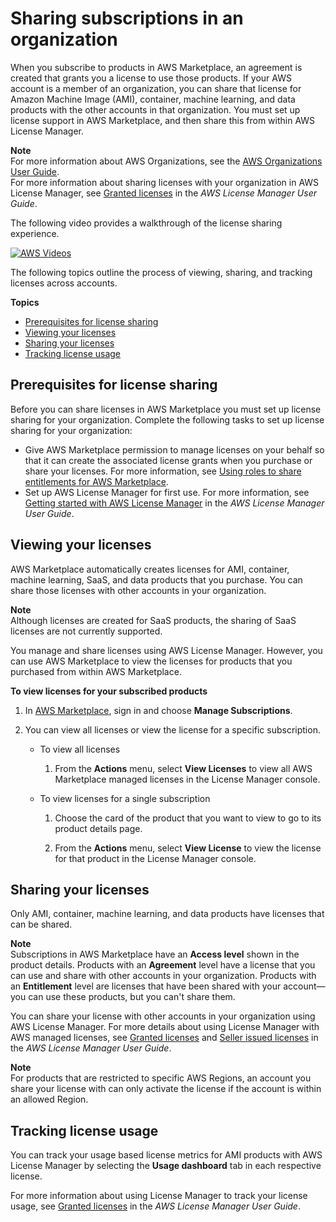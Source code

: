 # Sharing subscriptions in an organization<a name="organizations-sharing"></a>

When you subscribe to products in AWS Marketplace, an agreement is created that grants you a license to use those products\. If your AWS account is a member of an organization, you can share that license for Amazon Machine Image \(AMI\), container, machine learning, and data products with the other accounts in that organization\. You must set up license support in AWS Marketplace, and then share this from within AWS License Manager\.

**Note**  
For more information about AWS Organizations, see the [AWS Organizations User Guide](https://docs.aws.amazon.com/organizations/latest/userguide/)\.  
For more information about sharing licenses with your organization in AWS License Manager, see [ Granted licenses](https://docs.aws.amazon.com/license-manager/latest/userguide/granted-licenses.html) in the *AWS License Manager User Guide*\. 

The following video provides a walkthrough of the license sharing experience\.

[![AWS Videos](http://img.youtube.com/vi/https://www.youtube.com/embed/BY3O1p6xHvo/0.jpg)](http://www.youtube.com/watch?v=https://www.youtube.com/embed/BY3O1p6xHvo)

The following topics outline the process of viewing, sharing, and tracking licenses across accounts\.

**Topics**
+ [Prerequisites for license sharing](#license-sharing-prereqs)
+ [Viewing your licenses](#view-share-licenses)
+ [Sharing your licenses](#sharing-licenses)
+ [Tracking license usage](#tracking-lic-usage)

## Prerequisites for license sharing<a name="license-sharing-prereqs"></a>

Before you can share licenses in AWS Marketplace you must set up license sharing for your organization\. Complete the following tasks to set up license sharing for your organization:
+ Give AWS Marketplace permission to manage licenses on your behalf so that it can create the associated license grants when you purchase or share your licenses\. For more information, see [Using roles to share entitlements for AWS Marketplace](buyer-using-service-linked-roles-license-manager.md)\.
+ Set up AWS License Manager for first use\. For more information, see [ Getting started with AWS License Manager](https://docs.aws.amazon.com/license-manager/latest/userguide/getting-started.html) in the *AWS License Manager User Guide*\.

## Viewing your licenses<a name="view-share-licenses"></a>

AWS Marketplace automatically creates licenses for AMI, container, machine learning, SaaS, and data products that you purchase\. You can share those licenses with other accounts in your organization\.

**Note**  
Although licenses are created for SaaS products, the sharing of SaaS licenses are not currently supported\.

You manage and share licenses using AWS License Manager\. However, you can use AWS Marketplace to view the licenses for products that you purchased from within AWS Marketplace\.

**To view licenses for your subscribed products**

1. In [AWS Marketplace](https://console.aws.amazon.com/marketplace/), sign in and choose **Manage Subscriptions**\.

1. You can view all licenses or view the license for a specific subscription\.
   + To view all licenses

     1. From the **Actions** menu, select **View Licenses** to view all AWS Marketplace managed licenses in the License Manager console\.
   + To view licenses for a single subscription

     1. Choose the card of the product that you want to view to go to its product details page\.

     1. From the **Actions** menu, select **View License** to view the license for that product in the License Manager console\.

## Sharing your licenses<a name="sharing-licenses"></a>

Only AMI, container, machine learning, and data products have licenses that can be shared\.

**Note**  
Subscriptions in AWS Marketplace have an **Access level** shown in the product details\. 
Products with an **Agreement** level have a license that you can use and share with other accounts in your organization\. 
Products with an **Entitlement** level are licenses that have been shared with your account—you can use these products, but you can't share them\.

You can share your license with other accounts in your organization using AWS License Manager\. For more details about using License Manager with AWS managed licenses, see [Granted licenses](https://docs.aws.amazon.com/license-manager/latest/userguide/granted-licenses.html) and [Seller issued licenses](https://docs.aws.amazon.com/license-manager/latest/userguide/seller-issued-licenses.html) in the *AWS License Manager User Guide*\.

**Note**  
For products that are restricted to specific AWS Regions, an account you share your license with can only activate the license if the account is within an allowed Region\.

## Tracking license usage<a name="tracking-lic-usage"></a>

You can track your usage based license metrics for AMI products with AWS License Manager by selecting the **Usage dashboard** tab in each respective license\. 

For more information about using License Manager to track your license usage, see [Granted licenses](https://docs.aws.amazon.com/license-manager/latest/userguide/granted-licenses.html) in the *AWS License Manager User Guide*\.